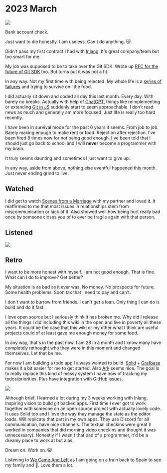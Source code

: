 # 2023 March

![](https://images.nikiv.dev/broke-again-23.jpeg)

Bank account check.

Just want to die honestly. I am useless. Can't do anything. 😿

Didn't pass my first contract I had with [Inlang](https://inlang.com/). It's great company/team but too smart for me.

My job was supposed to be to take over the Git SDK. Wrote up [RFC for the future of Git SDK](https://github.com/inlang/inlang/pull/455) too. But turns out it was not a fit.

In any way. Not my first time with being rejected. My whole life is a [series of failures](../../health/depression.md) and trying to survive on little food.

I did actually sit down and coded all day this last month. Every day. With barely no breaks. Actually with help of [ChatGPT](../../machine-learning/chatgpt.md), things like reimplementing or extending [Git in JS](https://github.com/isomorphic-git/isomorphic-git) suddenly start to seem approachable. I don't read news as much and generally am more focused. Just life is really too hard recently.

I have been in survival mode for the past 6 years it seems. From job to job. Barely making enough to make rent or food. Rejection after rejection. I've been fired 8 times now for not being good enough. I've been told that I should just go back to school and I will **never** become a programmer with my brain.

It truly seems daunting and sometimes I just want to give up.

In any way, aside from above, nothing else eventful happened this month. Just never ending grind to live.

## Watched

I did get to watch [Scenes from a Marriage](https://trakt.tv/shows/scenes-from-a-marriage-2021) with my partner and loved it. It reaffirmed to me that most issues in relationships stem from miscommunication or lack of it. Also showed well how being hurt really bad once by someone closes you of to ever be fragile again with that person.

## Listened

![](https://images.nikiv.dev/listened-march-23.png)

## Retro

I want to be more honest with myself. I am not good enough. That is fine. What can I do to improve? Get better?

My situation is as bad as it ever was. No money. No prospects for future. Some health problems. Soon tax that I need to pay and can't.

I don't want to burrow from friends. I can't get a loan. Only thing I can do is build and do it fast.

I love open source but I seriously think it has broken me. Why did I release all the things I did including this wiki in the open and live in poverty all these years. It could be the case that this wiki or my other what I think are useful projects could of at least gave me enough money for some food.

In any way, that's in the past now. I am 28 in a month and I know many have completely rethought who they were in this moment and changed themselves. Let that be me.

For now I am building a todo app I always wanted to build. [Solid](../../programming-languages/javascript/js-libraries/solid.md) + [Grafbase](../../networking/graphql/grafbase.md) makes it a bit easier for me to get started. Also [Ark](https://github.com/chakra-ui/ark) seems nice. The goal is to really replace this kind of messy system I have now of tracking my todos/priorities. Plus have integration with GitHub issues.

![](https://images.nikiv.dev/obsidian-todo-setup-23.png)

Although brief, I learned a lot during my 3 weeks working with Inlang. Inspiring vision to build git backed apps. First time I ever got to work together with someone on an open source project with actually lovely code. It uses Solid too and I love the way they manage the state as the editor loads. Will replicate that part in my own apps. They use Discord for all communication, have nice channels. The textual checkins were great (I worked in companies that did morning video checkins and thought it was unnecessary). Honestly if I wasn't that bad of a programmer, it'd be a dreamy place to work at but alas.

Dream on. Work on. 😺

Listening to [We Came And Left](https://open.spotify.com/track/2bKVbvI4F0FktcUXrQ9vIe) as I am going on a train back to Spain to see my family and 🐶. Love them a lot.
